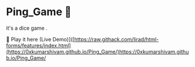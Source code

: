 # Ping_Game 🎲
it's a dice game .

🔗 Play it here (Live Demo)]([https://raw.githack.com/lirad/html-forms/features/index.html](https://0xkumarshivam.github.io/Ping_Game/)https://0xkumarshivam.github.io/Ping_Game/
